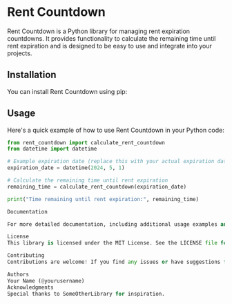 # Rent Countdown

Rent Countdown is a Python library for managing rent expiration countdowns. It provides functionality to calculate the remaining time until rent expiration and is designed to be easy to use and integrate into your projects.

## Installation

You can install Rent Countdown using pip:


## Usage

Here's a quick example of how to use Rent Countdown in your Python code:

```python
from rent_countdown import calculate_rent_countdown
from datetime import datetime

# Example expiration date (replace this with your actual expiration date)
expiration_date = datetime(2024, 5, 1)

# Calculate the remaining time until rent expiration
remaining_time = calculate_rent_countdown(expiration_date)

print("Time remaining until rent expiration:", remaining_time)

Documentation

For more detailed documentation, including additional usage examples and API reference, see the documentation.

License
This library is licensed under the MIT License. See the LICENSE file for details.

Contributing
Contributions are welcome! If you find any issues or have suggestions for improvements, please open an issue or submit a pull request on GitHub.

Authors
Your Name (@yourusername)
Acknowledgments
Special thanks to SomeOtherLibrary for inspiration.